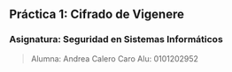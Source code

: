 ## Práctica 1: Cifrado de Vigenere
### Asignatura: Seguridad en Sistemas Informáticos

> Alumna: Andrea Calero Caro
> Alu: 0101202952





